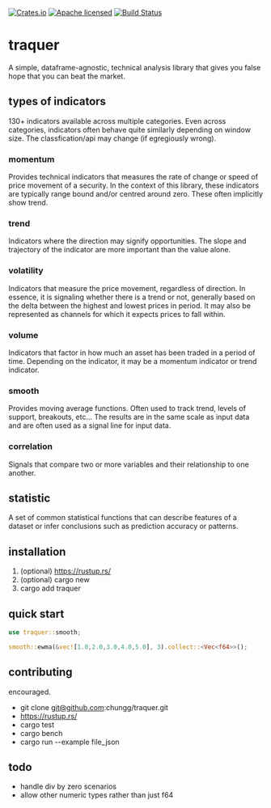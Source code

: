 [![Crates.io][crates-badge]][crates-url]
[![Apache licensed][license-badge]][license-url]
[![Build Status][actions-badge]][actions-url]

[crates-badge]: https://img.shields.io/crates/v/traquer.svg
[crates-url]: https://crates.io/crates/traquer
[license-badge]: https://img.shields.io/badge/license-Apache%20v2-blue.svg
[license-url]: https://github.com/chungg/traquer/blob/main/LICENSE
[actions-badge]: https://github.com/chungg/traquer/actions/workflows/gate.yml/badge.svg
[actions-url]: https://github.com/chungg/traquer/actions?query=branch%3Amain

# traquer

A simple, dataframe-agnostic, technical analysis library that gives you false hope
that you can beat the market.

## types of indicators

130+ indicators available across multiple categories. Even across categories, indicators often
behave quite similarly depending on window size. The classfication/api may change
(if egregiously wrong).

### momentum
Provides technical indicators that measures the rate of change or speed of price
movement of a security. In the context of this library, these indicators are typically
range bound and/or centred around zero. These often implicitly show trend.

### trend
Indicators where the direction may signify opportunities. The slope and trajectory of the
indicator are more important than the value alone.

### volatility
Indicators that measure the price movement, regardless of direction. In essence, it is
signaling whether there is a trend or not, generally based on the delta between the
highest and lowest prices in period. It may also be represented as channels for which
it expects prices to fall within.

### volume
Indicators that factor in how much an asset has been traded in a period of time. Depending on
the indicator, it may be a momentum indicator or trend indicator.

### smooth
Provides moving average functions. Often used to track trend, levels of support, breakouts, etc...
The results are in the same scale as input data and are often used as a signal line for input data.

### correlation
Signals that compare two or more variables and their relationship to one another.

## statistic
A set of common statistical functions that can describe features of a dataset or infer
conclusions such as prediction accuracy or patterns.

## installation
1. (optional) https://rustup.rs/
2. (optional) cargo new <lib name>
3. cargo add traquer

## quick start

```rust
use traquer::smooth;

smooth::ewma(&vec![1.0,2.0,3.0,4.0,5.0], 3).collect::<Vec<f64>>();
```

## contributing
encouraged.

- git clone git@github.com:chungg/traquer.git
- https://rustup.rs/
- cargo test
- cargo bench
- cargo run --example file_json

## todo
- handle div by zero scenarios
- allow other numeric types rather than just f64

